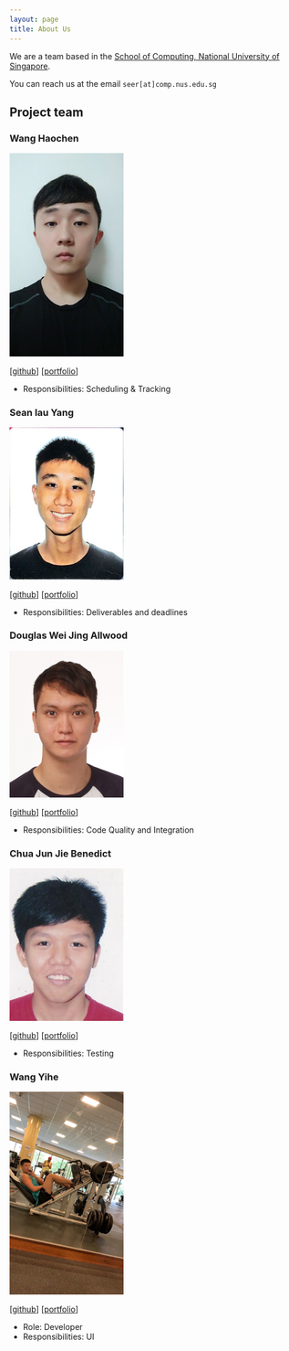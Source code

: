 ```yaml
---
layout: page
title: About Us
---
```


We are a team based in the [School of Computing, National University of Singapore](http://www.comp.nus.edu.sg).

You can reach us at the email `seer[at]comp.nus.edu.sg`

## Project team

### Wang Haochen

<img src="images/ssagit.png" width="200px">

[[github](https://github.com/ssagit)]
[[portfolio](team/ssagit.md)]

* Responsibilities: Scheduling & Tracking

### Sean Iau Yang

<img src="images/seaniy.png" width="200px">

[[github](http://github.com/seaniy)]
[[portfolio](team/seaniy.md)]

* Responsibilities: Deliverables and deadlines

### Douglas Wei Jing Allwood

<img src="images/douglaswja.png" width="200px">

[[github](http://github.com/douglaswja)] [[portfolio](team/douglaswja.md)]

* Responsibilities: Code Quality and Integration

### Chua Jun Jie Benedict

<img src="images/benedictbcjj.png" width="200px">

[[github](http://github.com/benedictbcjj)]
[[portfolio](team/benedictbcjj.md)]

* Responsibilities: Testing

### Wang Yihe

<img src="images/yihe-harry.png" width="200px">

[[github](http://github.com/yihe-harry)]
[[portfolio](team/yihe.md)]

* Role: Developer
* Responsibilities: UI
